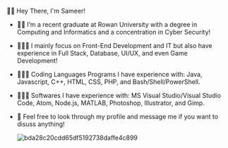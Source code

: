 
👋🏽 Hey There, I'm Sameer!

* ✍🏽 I’m a recent graduate at Rowan University with a degree in Computing and Informatics and a concentration in Cyber Security!

* 🧑🏽‍🔧 I mainly focus on Front-End Development and IT but also have experience in Full Stack, Database, UI/UX, and even Game Development!

* 👨🏽‍💻 Coding Languages Programs I have experience with: Java, Javascript, C++, HTML, CSS, PHP, and Bash/Shell/PowerShell.

* 👨🏽‍🏫 Softwares I have experience with: MS Visual Studio/Visual Studio Code, Atom, Node.js, MATLAB, Photoshop, Illustrator, and Gimp.

* 💬 Feel free to look through my profile and message me if you want to disuss anything!



   ![bda28c20cdd65df5192738daffe4c899](https://user-images.githubusercontent.com/51979703/141211788-8c24d7b5-3a3a-4dc4-b48e-b17e1fed5459.gif)

